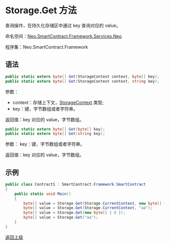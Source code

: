 # Storage.Get 方法 

查询操作，在持久化存储区中通过 key 查询对应的 value。

命名空间：[Neo.SmartContract.Framework.Services.Neo](../../neo.md)

程序集：Neo.SmartContract.Framework

## 语法

```c#
public static extern byte[] Get(StorageContext context, byte[] key);
public static extern byte[] Get(StorageContext context, string key);
```

参数：
​
- context：存储上下文，[StorageContext](../StorageContext.md) 类型;
- key：键，字节数组或者字符串。

返回值：key 对应的 value，字节数组。

```c#
public static extern byte[] Get(byte[] key);
public static extern byte[] Get(string key);
```

参数：
​key：键，字节数组或者字符串。

返回值：key 对应的 value，字节数组。

## 示例

```c#
public class Contract1 : SmartContract.Framework.SmartContract
{
    public static void Main()
    {
        byte[] value = Storage.Get(Storage.CurrentContext, new byte[] { 0 });
        byte[] value = Storage.Get(Storage.CurrentContext, "aa");
        byte[] value = Storage.Get(new byte[] { 0 });
        byte[] value = Storage.Get("aa");
    }
}
```

[返回上级](../Storage.md)
